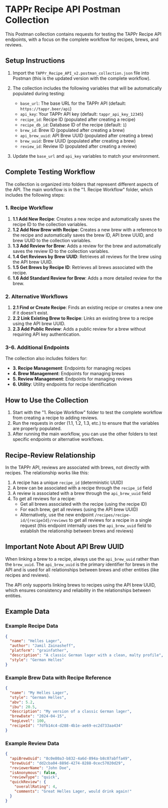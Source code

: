 # TAPPr Recipe API Postman Collection

This Postman collection contains requests for testing the TAPPr Recipe API endpoints, with a focus on the complete workflow for recipes, brews, and reviews.

## Setup Instructions

1. Import the `TAPPr_Recipe_API_v2.postman_collection.json` file into Postman (this is the updated version with the complete workflow).
2. The collection includes the following variables that will be automatically populated during testing:
   - `base_url`: The base URL for the TAPPr API (default: `https://tappr.beer/api`)
   - `api_key`: Your TAPPr API key (default: `tappr_api_key_12345`)
   - `recipe_id`: Recipe ID (populated after creating a recipe)
   - `recipe_db_id`: Database ID of the recipe (default: `1`)
   - `brew_id`: Brew ID (populated after creating a brew)
   - `api_brew_uuid`: API Brew UUID (populated after creating a brew)
   - `brew_uuid`: Brew UUID (populated after creating a brew)
   - `review_id`: Review ID (populated after creating a review)

3. Update the `base_url` and `api_key` variables to match your environment.

## Complete Testing Workflow

The collection is organized into folders that represent different aspects of the API. The main workflow is in the "1. Recipe Workflow" folder, which includes the following steps:

### 1. Recipe Workflow

1. **1.1 Add New Recipe**: Creates a new recipe and automatically saves the recipe ID to the collection variables.
2. **1.2 Add New Brew with Recipe**: Creates a new brew with a reference to the recipe and automatically saves the brew ID, API brew UUID, and brew UUID to the collection variables.
3. **1.3 Add Review for Brew**: Adds a review for the brew and automatically saves the review ID to the collection variables.
4. **1.4 Get Reviews by Brew UUID**: Retrieves all reviews for the brew using the API brew UUID.
5. **1.5 Get Brews by Recipe ID**: Retrieves all brews associated with the recipe.
6. **1.6 Add Standard Review for Brew**: Adds a more detailed review for the brew.

### 2. Alternative Workflows

1. **2.1 Find or Create Recipe**: Finds an existing recipe or creates a new one if it doesn't exist.
2. **2.2 Link Existing Brew to Recipe**: Links an existing brew to a recipe using the API brew UUID.
3. **2.3 Add Public Review**: Adds a public review for a brew without requiring API key authentication.

### 3-6. Additional Endpoints

The collection also includes folders for:
- **3. Recipe Management**: Endpoints for managing recipes
- **4. Brew Management**: Endpoints for managing brews
- **5. Review Management**: Endpoints for managing reviews
- **6. Utility**: Utility endpoints for recipe identification

## How to Use the Collection

1. Start with the "1. Recipe Workflow" folder to test the complete workflow from creating a recipe to adding reviews.
2. Run the requests in order (1.1, 1.2, 1.3, etc.) to ensure that the variables are properly populated.
3. After running the main workflow, you can use the other folders to test specific endpoints or alternative workflows.

## Recipe-Review Relationship

In the TAPPr API, reviews are associated with brews, not directly with recipes. The relationship works like this:

1. A recipe has a unique `recipe_id` (deterministic UUID)
2. A brew can be associated with a recipe through the `recipe_id` field
3. A review is associated with a brew through the `api_brew_uuid` field
4. To get all reviews for a recipe:
   - Get all brews associated with the recipe (using the recipe ID)
   - For each brew, get all reviews (using the API brew UUID)
   - Alternatively, use the new endpoint `/recipes/recipe-id/{recipeId}/reviews` to get all reviews for a recipe in a single request (this endpoint internally uses the `api_brew_uuid` field to establish the relationship between brews and reviews)

## Important Note About API Brew UUID

When linking a brew to a recipe, always use the `api_brew_uuid` rather than the `brew_uuid`. The `api_brew_uuid` is the primary identifier for brews in the API and is used for all relationships between brews and other entities (like recipes and reviews).

The API only supports linking brews to recipes using the API brew UUID, which ensures consistency and reliability in the relationships between entities.

## Example Data

### Example Recipe Data

```json
{
  "name": "Helles Lager",
  "author": "Jamil Zainasheff",
  "platform": "grainfather",
  "description": "A classic German lager with a clean, malty profile",
  "style": "German Helles"
}
```

### Example Brew Data with Recipe Reference

```json
{
  "name": "My Helles Lager",
  "style": "German Helles",
  "abv": 5.2,
  "ibu": 20.5,
  "description": "My version of a classic German lager",
  "brewDate": "2024-04-15",
  "kegLevel": 100,
  "recipeId": "7dfb14c4-d288-4b1e-ae69-ec2d733aa434"
}
```

### Example Review Data

```json
{
  "apiBrewUuid": "8c0e80a3-b832-4a6d-894a-b8c07abffa49",
  "brewUuid": "dd2cba04-889d-4274-8288-0cec57020d29",
  "reviewerName": "John Doe",
  "isAnonymous": false,
  "reviewType": "quick",
  "quickReview": {
    "overallRating": 4,
    "comments": "Great Helles Lager, would drink again!"
  }
}
```
